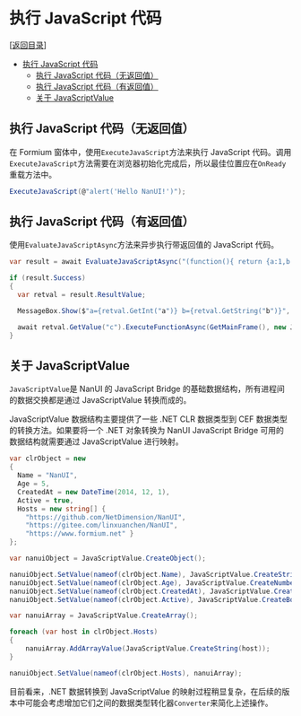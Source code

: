 # 执行 JavaScript 代码

[[返回目录](README.md)]

- [执行 JavaScript 代码](#执行-javascript-代码)
  - [执行 JavaScript 代码（无返回值）](#执行-javascript-代码无返回值)
  - [执行 JavaScript 代码（有返回值）](#执行-javascript-代码有返回值)
  - [关于 JavaScriptValue](#关于-javascriptvalue)

## 执行 JavaScript 代码（无返回值）

在 Formium 窗体中，使用`ExecuteJavaScript`方法来执行 JavaScript 代码。调用`ExecuteJavaScript`方法需要在浏览器初始化完成后，所以最佳位置应在`OnReady`重载方法中。

```C#
ExecuteJavaScript(@"alert('Hello NanUI!')");
```

## 执行 JavaScript 代码（有返回值）

使用`EvaluateJavaScriptAsync`方法来异步执行带返回值的 JavaScript 代码。

```C#
var result = await EvaluateJavaScriptAsync("(function(){ return {a:1,b:\"hello\",c:(s)=>alert(s)}; })()");

if (result.Success)
{
  var retval = result.ResultValue;

  MessageBox.Show($"a={retval.GetInt("a")} b={retval.GetString("b")}", "Value from JavaScript");

  await retval.GetValue("c").ExecuteFunctionAsync(GetMainFrame(), new JavaScriptValue[] { JavaScriptValue.CreateString("Hello from C#") });
}
```

## 关于 JavaScriptValue

`JavaScriptValue`是 NanUI 的 JavaScript Bridge 的基础数据结构，所有进程间的数据交换都是通过 JavaScriptValue 转换而成的。

JavaScriptValue 数据结构主要提供了一些 .NET CLR 数据类型到 CEF 数据类型的转换方法。如果要将一个 .NET 对象转换为 NanUI JavaScript Bridge 可用的数据结构就需要通过 JavaScriptValue 进行映射。

```C#
var clrObject = new
{
  Name = "NanUI",
  Age = 5,
  CreatedAt = new DateTime(2014, 12, 1),
  Active = true,
  Hosts = new string[] {
    "https://github.com/NetDimension/NanUI",
    "https://gitee.com/linxuanchen/NanUI",
    "https://www.formium.net" }
};

var nanuiObject = JavaScriptValue.CreateObject();

nanuiObject.SetValue(nameof(clrObject.Name), JavaScriptValue.CreateString(clrObject.Name));
nanuiObject.SetValue(nameof(clrObject.Age), JavaScriptValue.CreateNumber(clrObject.Age));
nanuiObject.SetValue(nameof(clrObject.CreatedAt), JavaScriptValue.CreateDateTime(clrObject.CreatedAt));
nanuiObject.SetValue(nameof(clrObject.Active), JavaScriptValue.CreateBool(clrObject.Active));

var nanuiArray = JavaScriptValue.CreateArray();

foreach (var host in clrObject.Hosts)
{
    nanuiArray.AddArrayValue(JavaScriptValue.CreateString(host));
}

nanuiObject.SetValue(nameof(clrObject.Hosts), nanuiArray);
```

目前看来，.NET 数据转换到 JavaScriptValue 的映射过程稍显复杂，在后续的版本中可能会考虑增加它们之间的数据类型转化器`Converter`来简化上述操作。
